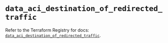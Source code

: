 # `data_aci_destination_of_redirected_traffic`

Refer to the Terraform Registry for docs: [`data_aci_destination_of_redirected_traffic`](https://registry.terraform.io/providers/ciscodevnet/aci/2.17.0/docs/data-sources/destination_of_redirected_traffic).
